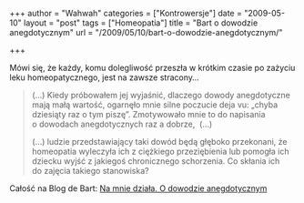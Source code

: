 +++
author = "Wahwah"
categories = ["Kontrowersje"]
date = "2009-05-10"
layout = "post"
tags = ["Homeopatia"]
title = "Bart o dowodzie anegdotycznym"
url = "/2009/05/10/bart-o-dowodzie-anegdotycznym/"

+++

Mówi się, że każdy, komu dolegliwość przeszła w krótkim czasie po zażyciu leku homeopatycznego, jest na zawsze stracony&#8230;

> (&#8230;) Kiedy próbowałem jej wyjaśnić, dlaczego dowody anegdotyczne mają małą wartość, ogarnęło mnie silne poczucie deja vu: „chyba dziesiąty raz o tym piszę”. Zmotywowało mnie to do napisania o dowodach anegdotycznych raz a dobrze,  (&#8230;)
> 
> (&#8230;) ludzie przedstawiający taki dowód będą głęboko przekonani, że homeopatia wyleczyła ich z ciężkiego przeziębienia lub pomogła ich dziecku wyjść z jakiegoś chronicznego schorzenia. Co skłania ich do zajęcia takiego stanowiska?

Całość na Blog de Bart: [Na mnie działa. O dowodzie anegdotycznym][1]

 [1]: http://licorea.pl/bart/blog/2009/04/17/na-mnie-dziala/
